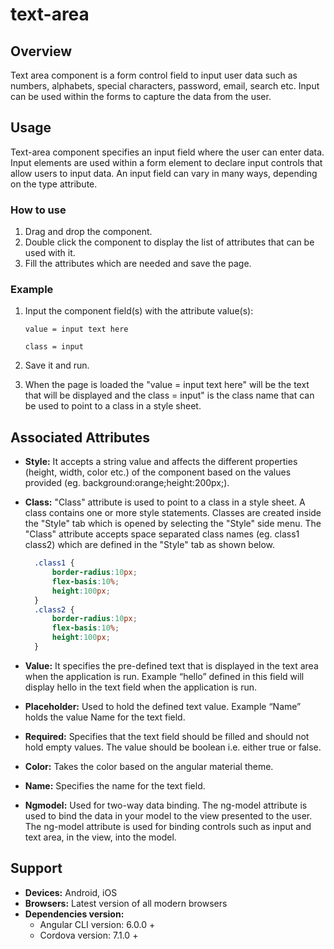# text-area

## Overview

Text area component is a form control field to input user data such as numbers, alphabets, special characters, password, email, search etc. Input can be used within the forms to capture the data from the user.

## Usage

Text-area component specifies an input field where the user can enter data. Input elements are used within a form element to declare input controls that allow users to input data. An input field can vary in many ways, depending on the type attribute.

### How to use

1. Drag and drop the component. 
2. Double click the component to display the list of attributes that can be used with it.
3. Fill the attributes which are needed and save the page.

### Example

1. Input the component field\(s\) with the attribute value\(s\):  

    `value = input text here`  

    `class = input`

2. Save it and run.
3. When the page is loaded the "value = input text here" will be the text that will be displayed and the class = input" is the class name that can be used to point to a class in a style sheet. 

## Associated Attributes

* **Style:** It accepts a string value and affects the different properties \(height, width, color etc.\) of the component based on the values provided \(eg. background:orange;height:200px;\).
* **Class:** "Class" attribute is used to point to a class in a style sheet. A class contains one or more style statements. Classes are created inside the "Style" tab which is opened by selecting the "Style" side menu. The "Class" attribute accepts space separated class names \(eg. class1 class2\) which are defined in the "Style" tab as shown below.

  ```css
    .class1 {
        border-radius:10px;
        flex-basis:10%;
        height:100px;
    }
    .class2 {
        border-radius:10px;
        flex-basis:10%;
        height:100px;
    }
  ```

* **Value:** It specifies the pre-defined text that is displayed in the text area when the application is run. Example “hello” defined in this field will display hello in the text field when the application is run.
* **Placeholder:** Used to hold the defined text value. Example “Name” holds the value Name for the text field.
* **Required:** Specifies that the text field should be filled and should not hold empty values. The value should be boolean i.e. either true or false.
* **Color:** Takes the color based on the angular material theme.
* **Name:** Specifies the name for the text field.
* **Ngmodel:** Used for two-way data binding. The ng-model attribute is used to bind the data in your model to the view presented to the user. The ng-model attribute is used for binding controls such as input and text area, in the view, into the model.

## Support

* **Devices:** Android, iOS
* **Browsers:**  Latest version of all modern browsers
* **Dependencies version:** 
  * Angular CLI version: 6.0.0 + 
  * Cordova version: 7.1.0 +

